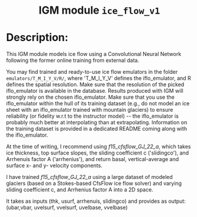 

### <h1 align="center" id="title">IGM module `ice_flow_v1` </h1>

# Description:

This IGM module models ice flow using a Convolutional Neural Network
following the former online training from external data.

You may find trained and ready-to-use ice flow emulators in the folder
`emulators/T_M_I_Y_V/R/`, where 'T_M_I_Y_V' defines the iflo_emulator, and
R defines the spatial resolution. Make sure that the resolution of the
picked iflo_emulator is available in the database. Results produced with IGM
will strongly rely on the chosen iflo_emulator. Make sure that you use the
iflo_emulator within the hull of its training dataset (e.g., do not model
an ice sheet with an iflo_emulator trained with mountain glaciers) to ensure
reliability (or fidelity w.r.t to the instructor model) -- the iflo_emulator
is probably much better at interpolating than at extrapolating.
Information on the training dataset is provided in a dedicated README
coming along with the iflo_emulator.

At the time of writing, I recommend using *f15_cfsflow_GJ_22_a*, which
takes ice thickness, top surface slopes, the sliding coefficient c
('slidingco'), and Arrhenuis factor A ('arrhenius'), and return basal,
vertical-average and surface x- and y- velocity components.

I have trained *f15_cfsflow_GJ_22_a* using a large dataset of modeled
glaciers (based on a Stokes-based CfsFlow ice flow solver) and varying
sliding coefficient c, and Arrhenius factor A into a 2D space.

It takes as inputs (thk, usurf, arrhenuis, slidingco) and provides
as output: (ubar,vbar, uvelsurf, vvelsurf, uvelbase, vvelbase)
